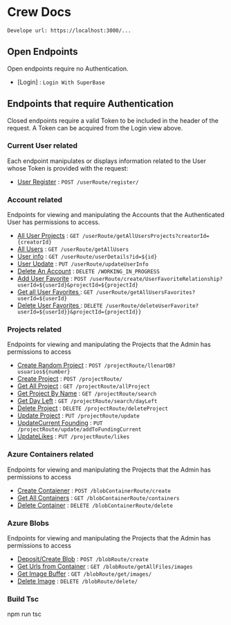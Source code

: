 # Crew Docs

`Develope url: https://localhost:3000/...`

## Open Endpoints

Open endpoints require no Authentication.

- [Login] : `Login With SuperBase`

## Endpoints that require Authentication

Closed endpoints require a valid Token to be included in the header of the
request. A Token can be acquired from the Login view above.

### Current User related

Each endpoint manipulates or displays information related to the User whose
Token is provided with the request:

- [User Register](./readme/userRoute/register.md) : `POST /userRoute/register/`

### Account related

Endpoints for viewing and manipulating the Accounts that the Authenticated User
has permissions to access.

- [All User Projects](./readme/userRoute/getAllUsersProjects) : `GET /userRoute/getAllUsersProjects?creatorId={creatorId}`
- [All Users](./readme/userRoute/getAllUsers) : `GET /userRoute/getAllUsers`
- [User info](./readme/userRoute/getUserInfo.md) : `GET /userRoute/userDetails?id=${id}`
- [User Update](./readme/userRoute/updateUserInfo.md) : `PUT /userRoute/updateUserInfo`
- [Delete An Account](./readme/userRoute/delete.md) : `DELETE /WORKING_IN_PROGRESS`
- [Add User Favorite](./readme/userRoute/postUserFavorite.md) : `POST /userRoute/create/UserFavoriteRelationship?userId=${userId}&projectId=${projectId}`
- [Get all User Favorites ](./readme/userRoute/getAllUserFavorites.md) : `GET /userRoute/getAllUsersFavorites?userId=${userId}`
- [Delete User Favorites ](./readme/userRoute/deleteUserFavorite.md) : `DELETE /userRoute/deleteUserFavorite?userId=${userId}}&projectId={projectId}}`

### Projects related

Endpoints for viewing and manipulating the Projects that the Admin
has permissions to access

- [Create Random Project](./readme/projectRoute/llenarDB100.md) : `POST /projectRoute/llenarDB?usuarios${number}`
- [Create Project](./readme/projectRoute/createProject.md) : `POST /projectRoute/`
- [Get All Project](./readme/projectRoute/allProjects.md) : `GET /projectRoute/allProject`
- [Get Project By Name](./readme/projectRoute/projectByName.md) : `GET /projectRoute/search`
- [Get Day Left](./readme/projectRoute/projectDeyLeft.md) : `GET /projectRoute/search/dayLeft`
- [Delete Project](./readme/projectRoute/deleteProject.md) : `DELETE /projectRoute/deleteProject`
- [Update Project](./readme/projectRoute/updateProject.md) : `PUT /projectRoute/update`
- [UpdateCurrent Founding](./readme/projectRoute/updateCurrentFouding.md) : `PUT /projectRoute/update/addToFundingCurrent`
- [UpdateLikes](./readme/projectRoute/updateLikes.md) : `PUT /projectRoute/likes`

### Azure Containers related

Endpoints for viewing and manipulating the Projects that the Admin
has permissions to access

- [Create Contaiener](./readme/blobContainerRoute/create.md) : `POST /blobContainerRoute/create`
- [Get All Containers](./readme/blobContainerRoute/containers.md) : `GET /blobContainerRoute/containers`
- [Delete Container](./readme/blobContainerRoute/delete.md) : `DELETE /blobContainerRoute/delete`

### Azure Blobs

Endpoints for viewing and manipulating the Projects that the Admin
has permissions to access

- [Deposit/Create Blob](./readme/blobRoute/create.md) : `POST /blobRoute/create`
- [Get Urls from Container](./readme/blobRoute/getAllFiles.md) : `GET /blobRoute/getAllFiles/images`
- [Get Image Buffer](./readme/blobRoute/images.md) : `GET /blobRoute/get/images/`
- [Delete Image](./readme/blobRoute/delete.md) : `DELETE /blobRoute/delete/`

### Build Tsc

npm run tsc
